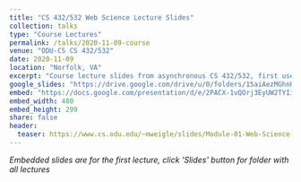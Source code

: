 ```yaml
---
title: "CS 432/532 Web Science Lecture Slides"
collection: talks
type: "Course Lectures"
permalink: /talks/2020-11-09-course
venue: "ODU-CS CS 432/532"
date: 2020-11-09
location: "Norfolk, VA"
excerpt: "Course lecture slides from asynchronous CS 432/532, first used in [Fall 2020](https://www.cs.odu.edu/~mweigle/CS432-F20/)"
google_slides: "https://drive.google.com/drive/u/0/folders/15aiAezMGhnHdVwOO6qDqVyDn1JxHPd5o"
embed: "https://docs.google.com/presentation/d/e/2PACX-1vQOrj3EyUW2TYIi8R-5Q8z6MyVIvHmiEDluU7gkPfvVb55Jq1fhDYOcZTdCQPMn6kZ7XHCQLfqzOL25/embed?start=false&loop=false&delayms=3000" 
embed_width: 480
embed_height: 299
share: false
header:
  teaser: https://www.cs.odu.edu/~mweigle/slides/Module-01-Web-Science-Architecture.png
---
```


*Embedded slides are for the first lecture, click 'Slides' button for folder with all lectures*
